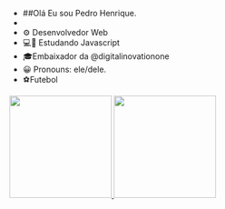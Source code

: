- ##Olá Eu sou Pedro Henrique.
- 
- ⚙ Desenvolvedor Web
- 💻💾 Estudando Javascript
- 🎓Embaixador da @digitalinovationone
- 😀 Pronouns: ele/dele.
- ⚽Futebol
 
<div align = "centro"> 
    <a href = "https://github.com/pedroleôcio" >
    <img height= "180em" src= " https://github-readme-stats.vercel.app/api?username=pedroleoncio&show_icons=true&theme=dracula&include_all_commits=true&count_private=true" 
    />
    <img height = "180em" src= " https://github-readme-stats.vercel.app/api/top-langs/?username=pedroleoncio&layout=compact&langs_count=7&theme=dracula" />
    </div>

